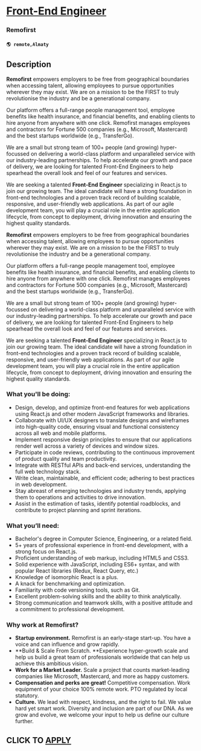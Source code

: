 # [Front-End Engineer](https://www.remotewlb.com/apply/front-end-engineer-139299)  
### Remofirst  
#### `🌎 remote,Almaty`  

## Description

 **Remofirst** empowers employers to be free from geographical boundaries when accessing talent, allowing employees to pursue opportunities wherever they may exist. We are on a mission to be the FIRST to truly revolutionise the industry and be a generational company.

  

Our platform offers a full-range people management tool, employee benefits like health insurance, and financial benefits, and enabling clients to hire anyone from anywhere with one click. Remofirst manages employees and contractors for Fortune 500 companies (e.g., Microsoft, Mastercard) and the best startups worldwide (e.g., TransferGo).

  

We are a small but strong team of 100+ people (and growing) hyper-focussed on delivering a world-class platform and unparalleled service with our industry-leading partnerships. To help accelerate our growth and pace of delivery, we are looking for talented Front-End Engineers to help spearhead the overall look and feel of our features and services.

  

We are seeking a talented **Front-End Engineer** specializing in React.js to join our growing team. The ideal candidate will have a strong foundation in front-end technologies and a proven track record of building scalable, responsive, and user-friendly web applications. As part of our agile development team, you will play a crucial role in the entire application lifecycle, from concept to deployment, driving innovation and ensuring the highest quality standards.

  

 **Remofirst** empowers employers to be free from geographical boundaries when accessing talent, allowing employees to pursue opportunities wherever they may exist. We are on a mission to be the FIRST to truly revolutionise the industry and be a generational company.

  

Our platform offers a full-range people management tool, employee benefits like health insurance, and financial benefits, and enabling clients to hire anyone from anywhere with one click. Remofirst manages employees and contractors for Fortune 500 companies (e.g., Microsoft, Mastercard) and the best startups worldwide (e.g., TransferGo).

  

We are a small but strong team of 100+ people (and growing) hyper-focussed on delivering a world-class platform and unparalleled service with our industry-leading partnerships. To help accelerate our growth and pace of delivery, we are looking for talented Front-End Engineers to help spearhead the overall look and feel of our features and services.

  

We are seeking a talented **Front-End Engineer** specializing in React.js to join our growing team. The ideal candidate will have a strong foundation in front-end technologies and a proven track record of building scalable, responsive, and user-friendly web applications. As part of our agile development team, you will play a crucial role in the entire application lifecycle, from concept to deployment, driving innovation and ensuring the highest quality standards.

  

### What you'll be doing:

* Design, develop, and optimize front-end features for web applications using React.js and other modern JavaScript frameworks and libraries.
* Collaborate with UI/UX designers to translate designs and wireframes into high-quality code, ensuring visual and functional consistency across all web and mobile platforms.
* Implement responsive design principles to ensure that our applications render well across a variety of devices and window sizes.
* Participate in code reviews, contributing to the continuous improvement of product quality and team productivity.
* Integrate with RESTful APIs and back-end services, understanding the full web technology stack.
* Write clean, maintainable, and efficient code; adhering to best practices in web development.
* Stay abreast of emerging technologies and industry trends, applying them to operations and activities to drive innovation.
* Assist in the estimation of tasks, identify potential roadblocks, and contribute to project planning and sprint iterations.

  

### What you’ll need:

* Bachelor's degree in Computer Science, Engineering, or a related field.
* 5+ years of professional experience in front-end development, with a strong focus on React.js.
* Proficient understanding of web markup, including HTML5 and CSS3.
* Solid experience with JavaScript, including ES6+ syntax, and with popular React libraries (Redux, React Query, etc.)
* Knowledge of isomorphic React is a plus.
* A knack for benchmarking and optimization.
* Familiarity with code versioning tools, such as Git.
* Excellent problem-solving skills and the ability to think analytically.
* Strong communication and teamwork skills, with a positive attitude and a commitment to professional development.

  

### Why work at Remofirst?﻿

*  **Startup environment.** Remofirst is an early-stage start-up. You have a voice and can influence and grow rapidly.
*  **Build & Scale From Scratch. **Experience hyper-growth scale and help us build a great team of professionals worldwide that can help us achieve this ambitious vision. 
* **Work for a Market Leader.** Scale a project that counts market-leading companies like Microsoft, Mastercard, and more as happy customers. 
* **Compensation and perks are great!** Competitive compensation. Work equipment of your choice 100% remote work. PTO regulated by local statutory.
*  **Culture.** We lead with respect, kindness, and the right to fail. We value hard yet smart work. Diversity and inclusion are part of our DNA. As we grow and evolve, we welcome your input to help us define our culture further. 

  

  
## CLICK TO [APPLY](https://www.remotewlb.com/apply/front-end-engineer-139299)

